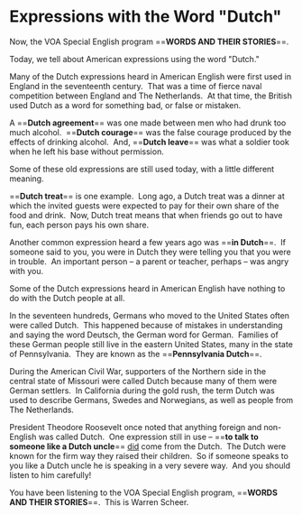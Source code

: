 # Expressions with the Word "Dutch"

Now, the VOA Special English program ==**WORDS AND THEIR STORIES**==.

Today, we tell about American expressions using the word "Dutch."

Many of the Dutch expressions heard in American English were first used in England in the seventeenth century.  That was a time of fierce naval competition between England and The Netherlands.  At that time, the British used Dutch as a word for something bad, or false or mistaken.

A ==**Dutch agreement**== was one made between men who had drunk too much alcohol.  ==**Dutch courage**== was the false courage produced by the effects of drinking alcohol.  And, ==**Dutch leave**== was what a soldier took when he left his base without permission.

Some of these old expressions are still used today, with a little different meaning.

==**Dutch treat**== is one example.  Long ago, a Dutch treat was a dinner at which the invited guests were expected to pay for their own share of the food and drink.  Now, Dutch treat means that when friends go out to have fun, each person pays his own share.

Another common expression heard a few years ago was ==**in Dutch**==.  If someone said to you, you were in Dutch they were telling you that you were in trouble.  An important person – a parent or teacher, perhaps – was angry with you.

Some of the Dutch expressions heard in American English have nothing to do with the Dutch people at all.

In the seventeen hundreds, Germans who moved to the United States often were called Dutch.  This happened because of mistakes in understanding and saying the word Deutsch, the German word for German.  Families of these German people still live in the eastern United States, many in the state of Pennsylvania.  They are known as the ==**Pennsylvania Dutch**==.

During the American Civil War, supporters of the Northern side in the central state of Missouri were called Dutch because many of them were German settlers.  In California during the gold rush, the term Dutch was used to describe Germans, Swedes and Norwegians, as well as people from The Netherlands.

President Theodore Roosevelt once noted that anything foreign and non-English was called Dutch.  One expression still in use – ==**to talk to someone like a Dutch uncle**== <u>did</u> come from the Dutch.  The Dutch were known for the firm way they raised their children.  So if someone speaks to you like a Dutch uncle he is speaking in a very severe way.  And you should listen to him carefully!

You have been listening to the VOA Special English program, ==**WORDS AND THEIR STORIES**==.  This is Warren Scheer.

